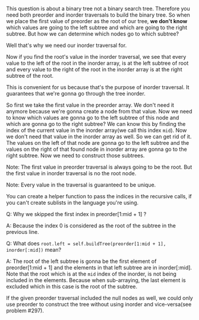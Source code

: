 This question is about a binary tree not a binary search tree. Therefore you need both preorder and inorder traversals to build the binary tree.
So when we place the first value of preorder as the root of our tree, **we don't know** which values are going to the left subtree and
which are going to the right subtree. But how we can determine which nodes go to which subtree?

Well that's why we need our inorder traversal for.

Now if you find the root's value in the inorder traversal, we see that every value to the left of the root in the inorder array, is at the left
subtree of root and every value to the right of the root in the inorder array is at the right subtree of the root.

This is convenient for us because that's the purpose of inorder traversal. It guarantees that we're gonna go through the tree inorder.

So first we take the first value in the preorder array. We don't need it anymore because we're gonna create a node from that value. Now
we need to know which values are gonna go to the left subtree of this node and which are gonna go to the right subtree? We can know this by
finding the index of the current value in the inorder array(we call this index `mid`). Now we don't need that value in the inorder array
as well. So we can get rid of it. The values on the left of that node are gonna go to the left subtree and the values on the right of that
found node in inorder array are gonna go to the right subtree. Now we need to construct those subtrees.

Note: The first value in preorder traversal is always going to be the root. But the first value in inorder traversal is no the root node.

Note: Every value in the traversal is guaranteed to be unique.

You can create a helper function to pass the indices in the recursive calls, if you can't create sublists in the language you're using.

Q: Why we skipped the first index in preorder[1:mid + 1] ?

A: Because the index 0 is considered as the root of the subtree in the previous line.

Q: What does `root.left = self.buildTree(preorder[1:mid + 1], inorder[:mid])` mean?

A: The root of the left subtree is gonna be the first element of preorder[1:mid + 1] and the elements in that left subtree are in
inorder[:mid]. Note that the root which is at the `mid` index of the inorder, is not being included in the elements. Because when
sub-arraying, the last element is excluded which in this case is the root of the subtree.

If the given preorder traversal included the null nodes as well, we could only use preorder to construct the tree without using inorder and
vice-versa(see problem #297).

